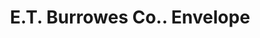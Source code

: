 ---
doi: 10.7916/D86Q387Q
date_other: '1898'
date_other_textual: '1898'
form: printed ephemera
genre:
- Envelopes
name:
- E.T. Burrowes Co.
object_in_context_url: https://biggert.cul.columbia.edu/items/view/ave_biggert_00585
subject_hierarchical_geographic:
- Portland, Maine, United States
subject_name:
- E.T. Burrowes Co.
title: E.T. Burrowes Co.. Envelope
sort_title: E.T. Burrowes Co.. Envelope
call_number: ave_biggert_00585
coordinates:
- 43.666666666666664,-70.26666666666667
pid: ave_biggert_00585
identifiers: ave_biggert_00585
thumbnail: https://derivativo-1.library.columbia.edu/iiif/2/ldpd:343683/full/!256,256/0/native.jpg
permalink: "/biggert/ave_biggert_00585/"
layout: iiif-image-page
---